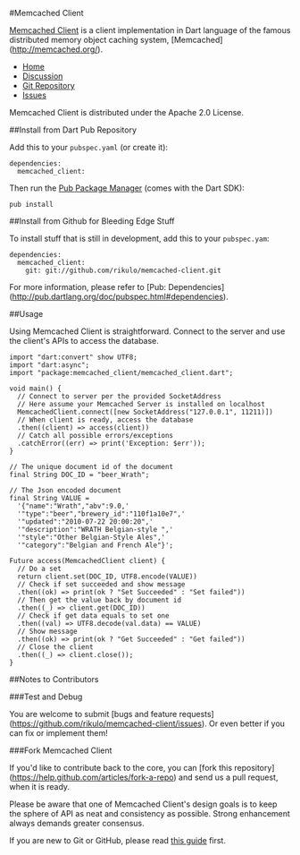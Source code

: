 #Memcached Client

[Memcached Client](http://rikulo.org) is a client implementation in Dart 
language of the famous distributed memory object caching system, [Memcached]
(http://memcached.org/).

* [Home](http://rikulo.org)
* [Discussion](http://stackoverflow.com/questions/tagged/rikulo)
* [Git Repository](https://github.com/rikulo/memcached-client)
* [Issues](https://github.com/rikulo/memcached-client/issues)

Memcached Client is distributed under the Apache 2.0 License.

##Install from Dart Pub Repository

Add this to your `pubspec.yaml` (or create it):

    dependencies:
      memcached_client:

Then run the [Pub Package Manager](http://pub.dartlang.org/doc) (comes with 
the Dart SDK):

    pub install

##Install from Github for Bleeding Edge Stuff

To install stuff that is still in development, add this to your `pubspec.yam`:

    dependencies:
      memcached_client:
        git: git://github.com/rikulo/memcached-client.git

For more information, please refer to [Pub: Dependencies]
(http://pub.dartlang.org/doc/pubspec.html#dependencies).

##Usage

Using Memcached Client is straightforward. Connect to the server and
use the client's APIs to access the database.

    import "dart:convert" show UTF8;
    import "dart:async";
    import "package:memcached_client/memcached_client.dart";
    
    void main() {
      // Connect to server per the provided SocketAddress
      // Here assume your Memcached Server is installed on localhost
      MemcachedClient.connect([new SocketAddress("127.0.0.1", 11211)])
      // When client is ready, access the database
      .then((client) => access(client))
      // Catch all possible errors/exceptions
      .catchError((err) => print('Exception: $err'));
    }
    
    // The unique document id of the document
    final String DOC_ID = "beer_Wrath";
    
    // The Json encoded document
    final String VALUE =
      '{"name":"Wrath","abv":9.0,'
      '"type":"beer","brewery_id":"110f1a10e7",'
      '"updated":"2010-07-22 20:00:20",'
      '"description":"WRATH Belgian-style ",'
      '"style":"Other Belgian-Style Ales",'
      '"category":"Belgian and French Ale"}';
    
    Future access(MemcachedClient client) {
      // Do a set
      return client.set(DOC_ID, UTF8.encode(VALUE))
      // Check if set succeeded and show message
      .then((ok) => print(ok ? "Set Succeeded" : "Set failed"))
      // Then get the value back by document id
      .then((_) => client.get(DOC_ID))
      // Check if get data equals to set one
      .then((val) => UTF8.decode(val.data) == VALUE)
      // Show message
      .then((ok) => print(ok ? "Get Succeeded" : "Get failed"))
      // Close the client
      .then((_) => client.close());
    }

##Notes to Contributors

###Test and Debug

You are welcome to submit [bugs and feature requests]
(https://github.com/rikulo/memcached-client/issues). Or even better if you can 
fix or implement them!

###Fork Memcached Client

If you'd like to contribute back to the core, you can [fork this repository]
(https://help.github.com/articles/fork-a-repo) and send us a pull request, 
when it is ready.

Please be aware that one of Memcached Client's design goals is to 
keep the sphere of API as neat and consistency as possible. Strong enhancement 
always demands greater consensus.

If you are new to Git or GitHub, please read 
[this guide](https://help.github.com/) first.
